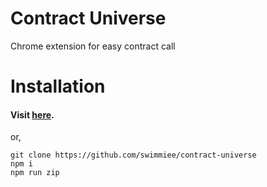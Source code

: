 # Contract Universe
Chrome extension for easy contract call


# Installation
#### Visit [here](https://raw.githubusercontent.com/swimmiee/contract-universe/master/contract-universe.zip).  
or,
```
git clone https://github.com/swimmiee/contract-universe
npm i
npm run zip
```
